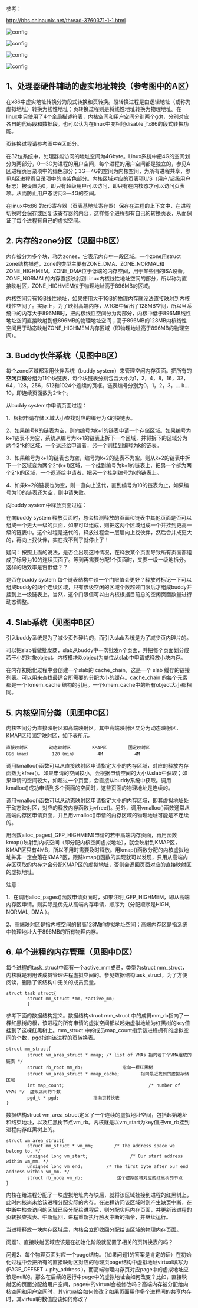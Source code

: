参考：

http://bbs.chinaunix.net/thread-3760371-1-1.html

![config](images/mm1.gif)

![config](images/mm2.gif)

![config](images/mm3.gif)

![config](images/mm4.gif)

## 1、处理器硬件辅助的虚实地址转换（参考图中的A区）

在x86中虚实地址转换分为段式转换和页转换。段转换过程是由逻辑地址（或称为虚拟地址）转换为线性地址；页转换过程则是将线性地址转换为物理地址。在linux中只使用了4个全局描述符表，内核空间和用户空间分别两个gdt，分别对应各自的代码段和数据段。也可以认为在linux中变相地disable了x86的段式转换功能。

页转换过程请参考图中A区部分。

在32位系统中，处理器能访问的地址空间为4Gbyte。Linux系统中把4G的空间划分为两部分，0—3G为进程的用户空间，每个进程的用户空间都是独立的，参见A区进程页目录项中的绿色部分；3G—4G的空间为内核空间，为所有进程共享，参见A区进程页目录项中的淡紫色部分。内核区域对应的页表项U/S（用户/超级用户标志）被设置为0，即只有超级用户可以访问，即只有在内核态才可以访问页表项。从而防止用户态访问3—4G的空间。

在linux中x86 的cr3寄存器（页表基地址寄存器）保存在进程的上下文中，在进程切换时会保存或回复该寄存器的内容，这样每个进程都有自己的转换页表，从而保证了每个进程有自己的虚拟空间。

## 2. 内存的zone分区（见图中B区）

内存被分为多个块，称为zones，它表示内存中一段区域。一个zone用struct zone结构描述，zone的类型主要有ZONE\_DMA、ZONE\_NORMAL和ZONE\_HIGHMEM。ZONE\_DMA位于低端的内存空间，用于某些旧的ISA设备。ZONE\_NORMAL的内存直接映射到Linux内核线性地址空间的部分，所以称为直接映射区，ZONE\_HIGHMEM位于物理地址高于896MB的区域。

内核空间只有1GB线性地址，如果使用大于1GB的物理内存就没法直接映射到内核线性空间了。实际上，为了映射高端内存，从1GB中留出了128MB空间，所以当系统中的内存大于896MB时，把内核线性空间分为两部分，内核中低于896MB线性地址空间直接映射到低896MB的物理地址空间；高于896MB的128MB内核线性空间用于动态映射ZONE\_HIGHMEM内存区域（即物理地址高于896MB的物理空间）。

## 3. Buddy伙伴系统（见图中B区）

每个zone区域都采用伙伴系统（buddy system）来管理空闲内存页面。把所有的**空闲页框**分组为11个块链表，每个块链表分别包含大小为1，2，4，8，16，32，64，128，256，512和1024个连续的页框。链表编号分别为0，1，2，3，… k… 10，即连续页面数为2\^k个。

从buddy system中申请页面过程：

1、根据申请存储区域大小查找对应的编号为K的块链表。

2、如果编号K的链表为空，则向编号为k+1的链表申请一个存储区域。如果编号为k+1链表不为空，系统从编号为k+1的链表上拆下一个区域，并将拆下的区域分为两个2^k的区域，一个返还给申请者，另一个则挂到编号为k的链表。

3、如果编号为k+1的链表也为空，编号为k+2的链表不为空。则从k+2的链表中拆下一个区域变为两个2^(k+1)区域，一个挂到编号为k+1的链表上，把另一个拆为两个2^k的区域，一个返还给申请者，把另一个挂到编号为k的链表上。

4、如果k+2的链表也为空，则一直向上迭代，直到编号为10的链表为止，如果编号为10的链表还为空，则申请失败。

向buddy system中释放页面过程：

在向buddy system 释放页面时，总会检测释放的页面和链表中其他页面是否可以组成一个更大一级的页面，如果可以组成，则把这两个区域组成一个并挂到更高一级的链表中。这个过程是迭代的，释放过程会一层层向上找伙伴，然后合并成更大的，再向上找伙伴，实在找不到了就停止了！

疑问：按照上面的说法，是否会出现这种情况，在释放某个页面导致所有页面都组成了标号为10的连续页面了。等到再需要分配1个页面时，又要一级一级地拆分。这样的话效率是否很低？？

是否在buddy system 每个链表结构中设一个门限值会更好？释放时标记一下可以组成buddy的两个连续区域，只有该级空闲的区域个数超过门限后才组成buddy并挂到上一级链表上。当然，这个门限值可以由内核根据目前总的空闲页面数量进行动态调整。

## 4. Slab系统（见图中B区）

引入buddy系统是为了减少页外碎片的，而引入slab系统是为了减少页内碎片的。

可以把slab看做批发商，slab从buddy中一次批发n个页面，并把每个页面划分成若干小的对象object。内核模块以object为单位从slab中申请或释放小块内存。

在内存初始化过程中会创建一个slab的 cache\_chain，这是一个 slab 缓存的链接列表。可以用来查找最适合所需要的分配大小的缓存。cache\_chain 的每个元素都是一个 kmem\_cache 结构的引用。一个kmem\_cache中的所有object大小都相同。

## 5. 内核空间分类（见图中C区）

内核空间分为直接映射区和高端映射区，其中高端映射区又分为动态映射区、KMAP区和固定映射区，如下表所示。

```
直接映射区        动态映射区        KMAP区        固定映射区
896（max）        120（min）        4M            4M
```

调用kmalloc()函数可以从直接映射区申请指定大小的内存区域，对应的释放内存函数为kfree()。如果申请的空间较小，会根据申请空间的大小从slab中获取；如果申请的空间较大，如超过一个页面，会直接从buddy系统中获取。调用kmalloc()成功申请到多个页面的空间时，这些页面的物理地址是连续的。

调用vmalloc()函数可以从动态映射区申请指定大小的内存区域，即其虚拟地址处于动态映射区，对应的释放内存函数为vfree()。另外，调用vmalloc()函数通常从高端内存区申请页面，并且用vmalloc()申请的内存区域的物理地址可能是不连续的。

用函数alloc\_pages(\_GFP_HIGHMEM)申请的若干高端内存页面，再用函数kmap()映射到内核空间（即分配内核空间虚拟地址），就会映射到KMAP区，KMAP区只有4MB，所以不用时需要及时释放。用kmap()函数分配的内核虚拟地址并非一定会落在KMAP区，跟踪kmap()函数的实现就可以发现，只用从高端内存区获取的内存才会分配KMAP区的虚拟地址，否则会返回页面对应的直接映射区的虚拟地址。

注意：

1、在调用alloc\_pages()函数申请页面时，如果注明\_GFP\_HIGHMEM，即从高端内存区申请。则实际是优先从高端内存申请，顺序为（分配顺序是HIGH, NORMAL, DMA ）。

2、高端映射区是指内核空间的最高128M的虚拟地址空间；高端内存区是指系统中物理地址大于896MB的所有物理内存。

## 6. 单个进程的内存管理（见图中D区）

每个进程的task\_struct中都有一个active\_mm成员，类型为struct mm\_struct，内核就是利用该成员管理进程虚拟空间的。参见数据结构task\_struct，为了方便阅读，删除了该结构中无关的成员变量。

```
struct task_struct{
        struct mm_struct *mm, *active_mm;
        }
```

参考下面的数据结构定义。数据结构struct mm\_struct 中的成员mm\_rb指向了一棵红黑树的根，该进程的所有申请的虚拟空间都以起始虚拟地址为红黑树的key值挂到了这棵红黑树上。mm\_struct 中的成员map\_count指示该进程拥有的虚拟空间的个数，pgd指向该进程的页转换表。

```
struct mm_struct{
        struct vm_area_struct * mmap; /* list of VMAs 指向若干个VMA组成的链表 */
        struct rb_root mm_rb;               指向一棵红黑树        
        struct vm_area_struct * mmap_cache;        指向最近找到的虚拟存储区域
        int map_count;                                /* number of VMAs */  虚拟区间的个数
        pgd_t * pgd;             指向页转换表
}
```

数据结构struct vm\_area\_struct定义了一个连续的虚拟地址空间，包括起始地址和结束地址，以及红黑树节点vm\_rb。内核就是以vm\_start为key值把vm\_rb挂到进程内存红黑树上的。

```
struct vm_area_struct{
        struct mm_struct * vm_mm;        /* The address space we belong to. */
        unsigned long vm_start;                /* Our start address within vm_mm. */
        unsigned long vm_end;         /* The first byte after our end address within vm_mm. */
        struct rb_node vm_rb;             这个虚拟区域对应的红黑树的节点
}
```

内核在给进程分配了一块虚拟地址内存块后，就将该区域挂接到进程的红黑树上，此时内核尚未给该进程分配实际的内存。在进程访问该区域时则产生缺页中断，在中断中检查访问的区域已经分配给进程后，则分配实际内存页面，并更新该进程的页转换查找表。中断返回，进程重新执行触发中断的指令，并继续运行。

当进程释放一块内存区域后，内核会立即收回分配给该区域的物理内存页面。

问题1、直接映射区域应该是在初始化阶段就配置了相关的页转换表的吗？



问题2、每个物理页面对应一个page结构。（如果问题1的答案是肯定的话）在初始化过程中会把所有的直接映射区对应的物理页page结构中虚拟地址virtual填写为(PAGE_OFFSET + phy_address )，而高端物理内存页对应page中的虚拟地址应该是null的。那么在后续的运行中page中的虚拟地址会如何改变？比如，直接映射区的页面分配给用户空间，page中的virtual会被修改吗？高端内存被分配给内核空间和用户空间时，其virtual会如何修改？如果页面用作多个进程间的共享内存时，其virtual的数值应该如何修改？

